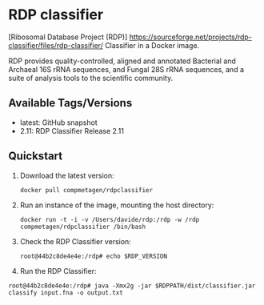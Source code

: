 # RDP classifier

[Ribosomal Database Project (RDP)]
https://sourceforge.net/projects/rdp-classifier/files/rdp-classifier/ Classifier
in a Docker image.

RDP provides quality-controlled, aligned and annotated Bacterial and Archaeal
16S rRNA sequences, and Fungal 28S rRNA sequences, and a suite of analysis tools
to the scientific community.

## Available Tags/Versions

- latest: GitHub snapshot
- 2.11: RDP Classifier Release 2.11

## Quickstart

1. Download the latest version:

   `docker pull compmetagen/rdpclassifier`

2. Run an instance of the image, mounting the host directory:

   `docker run -t -i -v /Users/davide/rdp:/rdp -w /rdp compmetagen/rdpclassifier /bin/bash`

3. Check the RDP Classifier version:

   `root@44b2c8de4e4e:/rdp# echo $RDP_VERSION`

4. Run the RDP Classifier:

  `root@44b2c8de4e4e:/rdp# java -Xmx2g -jar $RDPPATH/dist/classifier.jar classify input.fna -o output.txt`
